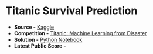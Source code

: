 # Titanic Survival Prediction

- **Source -** [Kaggle](https://www.kaggle.com/)
- **Competition -** [Titanic: Machine Learning from Disaster](https://www.kaggle.com/c/titanic)
- **Solution -** [Python Notebook]()
- **Latest Public Score -** <br><br>
